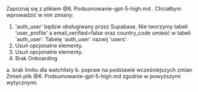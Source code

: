 Zapoznaj się z plikiem @6. Podsumowanie-gpt-5-high.md .
Chciałbym wprowadzić w nim zmiany:
<decisions>
1. 'auth_user' będzie obsługiwany przez Supabase. Nie tworzymy tabeli 'user_profile' a email_verified=false oraz country_code umieść w tabeli 'auth_user'. Tabelę 'auth_user' nazwij 'users'.
 12. Usuń opcjonalne elementy.
13. Usuń opcjonalne elementy.
14. Brak Onboarding
</decisions>
<database_planning_summary>
a. brak limitu dla watchlisty
b. popraw na podstawie wcześniejszych zmian
</database_planning_summary>
Zmień plik @6. Podsumowanie-gpt-5-high.md  zgodnie w powyższymi wytycznymi.